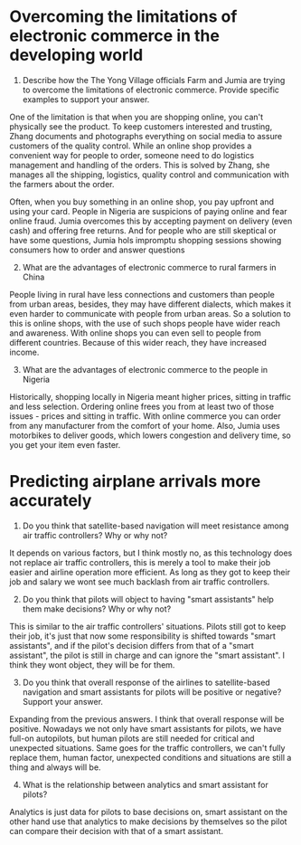 # Overcoming the limitations of electronic commerce in the developing world

1. Describe how the The Yong Village officials Farm and Jumia are trying to overcome the limitations of electronic commerce. Provide specific examples to support your answer.

One of the limitation is that when you are shopping online, you can't physically see the product. To keep customers interested and trusting, Zhang documents and photographs everything on social media to assure customers of the quality control.
While an online shop provides a convenient way for people to order, someone need to do logistics management and handling of the orders. This is solved by Zhang, she manages all the shipping, logistics, quality control and communication with the farmers about the order.

Often, when you buy something in an online shop, you pay upfront and using your card. People in Nigeria are suspicions of paying online and fear online fraud. Jumia overcomes this by accepting payment on delivery (even cash) and offering free returns. And for people who are still skeptical or have some questions, Jumia hols impromptu shopping sessions showing consumers how to order and answer questions

2. What are the advantages of electronic commerce to rural farmers in China

People living in rural have less connections and customers than people from urban areas, besides, they may have different dialects, which makes it even harder to communicate with people from urban areas. So a solution to this is online shops, with the use of such shops people have wider reach and awareness. With online shops you can even sell to people from different countries. Because of this wider reach, they have increased income.

3. What are the advantages of electronic commerce to the people in Nigeria

Historically, shopping locally in Nigeria meant higher prices, sitting in traffic and less selection. Ordering online frees you from at least two of those issues - prices and sitting in traffic. With online commerce you can order from any manufacturer from the comfort of your home. Also, Jumia uses motorbikes to deliver goods, which lowers congestion and delivery time, so you get your item even faster.



# Predicting airplane arrivals more accurately

1. Do you think that satellite-based navigation will meet resistance among air traffic controllers? Why or why not?

It depends on various factors, but I think mostly no, as this technology does not replace air traffic controllers, this is merely a tool to make their job easier and airline operation more efficient. As long as they got to keep their job and salary we wont see much backlash from air traffic controllers.

2. Do you think that pilots will object to having "smart assistants" help them make decisions? Why or why not?

This is similar to the air traffic controllers' situations. Pilots still got to keep their job, it's just that now some responsibility is shifted towards "smart assistants", and if the pilot's decision differs from that of a "smart assistant", the pilot is still in charge and can ignore the "smart assistant". I think they wont object, they will be for them.

3. Do you think that overall response of the airlines to satellite-based navigation and smart assistants for pilots will be positive or negative? Support your answer.

Expanding from the previous answers. I think that overall response will be positive. Nowadays we not only have smart assistants for pilots, we have full-on autopilots, but human pilots are still needed for critical and unexpected situations. Same goes for the traffic controllers, we can't fully replace them, human factor, unexpected conditions and situations are still a thing and always will be.

4. What is the relationship between analytics and smart assistant for pilots?

Analytics is just data for pilots to base decisions on, smart assistant on the other hand use that analytics to make decisions by themselves so the pilot can compare their decision with that of a smart assistant.


